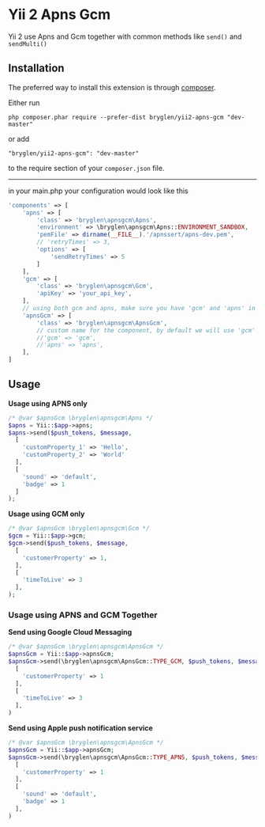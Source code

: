 Yii 2 Apns Gcm
==============
Yii 2 use Apns and Gcm together with common methods like `send()` and `sendMulti()`

Installation
------------

The preferred way to install this extension is through [composer](http://getcomposer.org/download/).

Either run

```
php composer.phar require --prefer-dist bryglen/yii2-apns-gcm "dev-master"
```

or add

```
"bryglen/yii2-apns-gcm": "dev-master"
```

to the require section of your `composer.json` file.

----------

in your main.php your configuration would look like this

```php
'components' => [
	'apns' => [
		'class' => 'bryglen\apnsgcm\Apns',
		'environment' => \bryglen\apnsgcm\Apns::ENVIRONMENT_SANDBOX,
		'pemFile' => dirname(__FILE__).'/apnssert/apns-dev.pem',
		// 'retryTimes' => 3,
		'options' => [
			'sendRetryTimes' => 5
		]
	],
	'gcm' => [
		'class' => 'bryglen\apnsgcm\Gcm',
		'apiKey' => 'your_api_key',
	],
	// using both gcm and apns, make sure you have 'gcm' and 'apns' in your component
	'apnsGcm' => [
		'class' => 'bryglen\apnsgcm\ApnsGcm',
		// custom name for the component, by default we will use 'gcm' and 'apns'
		//'gcm' => 'gcm',
		//'apns' => 'apns',
	],
]
```


Usage
-----

**Usage using APNS only**

```php
/* @var $apnsGcm \bryglen\apnsgcm\Apns */
$apns = Yii::$app->apns;
$apns->send($push_tokens, $message,
  [
    'customProperty_1' => 'Hello',
    'customProperty_2' => 'World'
  ],
  [
    'sound' => 'default',
    'badge' => 1
  ]
);
```

**Usage using GCM only**

```php
/* @var $apnsGcm \bryglen\apnsgcm\Gcm */
$gcm = Yii::$app->gcm;
$gcm->send($push_tokens, $message,
  [
    'customerProperty' => 1,
  ],
  [
    'timeToLive' => 3
  ],
);
```

### Usage using APNS and GCM Together

**Send using Google Cloud Messaging**

```php
/* @var $apnsGcm \bryglen\apnsgcm\ApnsGcm */
$apnsGcm = Yii::$app->apnsGcm;
$apnsGcm->send(\bryglen\apnsgcm\ApnsGcm::TYPE_GCM, $push_tokens, $message,
  [
    'customerProperty' => 1
  ],
  [
    'timeToLive' => 3
  ],
)
```

**Send using Apple push notification service**

```php
/* @var $apnsGcm \bryglen\apnsgcm\ApnsGcm */
$apnsGcm = Yii::$app->apnsGcm;
$apnsGcm->send(\bryglen\apnsgcm\ApnsGcm::TYPE_APNS, $push_tokens, $message,
  [
    'customerProperty' => 1
  ],
  [
    'sound' => 'default',
  	'badge' => 1
  ],
)
```